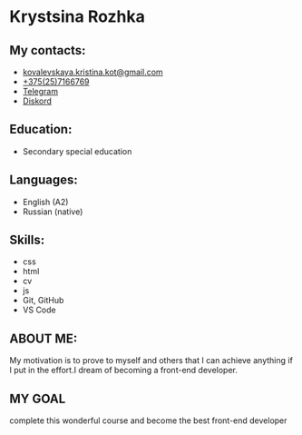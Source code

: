 # Krystsina Rozhka

## My contacts:

- [kovalevskaya.kristina.kot@gmail.com]()
- [+375(25)7166769]()
- [Telegram](https://t.me/rosemarycat)
- [Diskord](кристина#5125)

## Education:

- Secondary special education

## Languages:

- English (A2)
- Russian (native)

## Skills:

- css
- html
- cv
- js
- Git, GitHub
- VS Code

## ABOUT ME:

My motivation is to prove to myself and others that I can achieve
anything if I put in the effort.I dream of becoming a front-end
developer.

## MY GOAL

complete this wonderful course and become the best front-end developer
